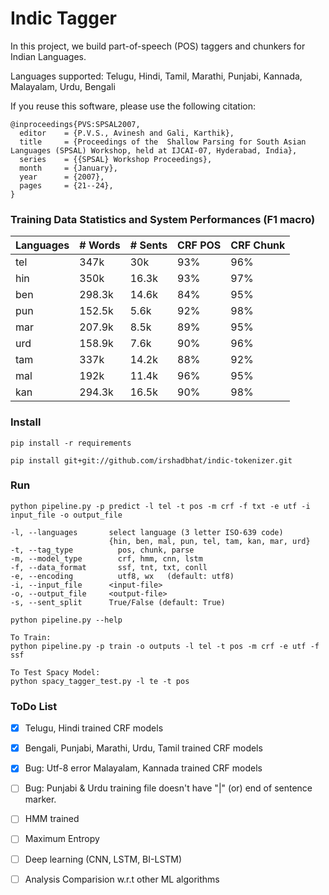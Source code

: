 # Indic Tagger

In this project, we build part-of-speech (POS) taggers and chunkers for Indian Languages.

Languages supported: Telugu, Hindi, Tamil, Marathi, Punjabi, Kannada, Malayalam, Urdu, Bengali

If you reuse this software, please use the following citation:

```
@inproceedings{PVS:SPSAL2007,
  editor    = {P.V.S., Avinesh and Gali, Karthik},
  title     = {Proceedings of the  Shallow Parsing for South Asian Languages (SPSAL) Workshop, held at IJCAI-07, Hyderabad, India},
  series    = {{SPSAL} Workshop Proceedings},
  month     = {January},
  year      = {2007},
  pages     = {21--24},
}
```

### Training Data Statistics and System Performances (F1 macro)

| Languages  |  # Words  | # Sents |  CRF POS    | CRF Chunk  |
| ---------- | ----------|---------|-------------|------------|
|   tel      |   347k    |   30k   |     93%     |    96%     |
|   hin      |   350k    |  16.3k  |     93%     |    97%     |
|   ben      |   298.3k  |  14.6k  |     84%     |    95%     |
|   pun      |   152.5k  |  5.6k   |     92%     |    98%     |
|   mar      |   207.9k  |  8.5k   |     89%     |    95%     |
|   urd      |   158.9k  |  7.6k   |     90%     |    96%     |
|   tam      |   337k    |  14.2k  |     88%     |    92%     |
|   mal      |   192k    |  11.4k  |     96%     |    95%     | 
|   kan      |   294.3k  |  16.5k  |     90%     |    98%     |


### Install

	pip install -r requirements

	pip install git+git://github.com/irshadbhat/indic-tokenizer.git


### Run 

    python pipeline.py -p predict -l tel -t pos -m crf -f txt -e utf -i input_file -o output_file

    -l, --languages       select language (3 letter ISO-639 code) 
                          {hin, ben, mal, pun, tel, tam, kan, mar, urd}
    -t, --tag_type      	pos, chunk, parse
    -m, --model_type    	crf, hmm, cnn, lstm
    -f, --data_format   	ssf, tnt, txt, conll
    -e, --encoding      	utf8, wx   (default: utf8)
    -i, --input_file      <input-file>
    -o, --output_file     <output-file>
    -s, --sent_split      True/False (default: True)
	
    python pipeline.py --help 

    To Train:
    python pipeline.py -p train -o outputs -l tel -t pos -m crf -e utf -f ssf

    To Test Spacy Model:
    python spacy_tagger_test.py -l te -t pos

### ToDo List

- [x] Telugu, Hindi trained CRF models
- [x] Bengali, Punjabi, Marathi, Urdu, Tamil trained CRF models
- [x] Bug: Utf-8 error Malayalam, Kannada trained CRF models
- [ ] Bug: Punjabi & Urdu training file doesn't have "|" (or) end of sentence marker. 
- [ ] HMM trained  
- [ ] Maximum Entropy
- [ ] Deep learning (CNN, LSTM, BI-LSTM)
- [ ] Analysis Comparision w.r.t other ML algorithms



